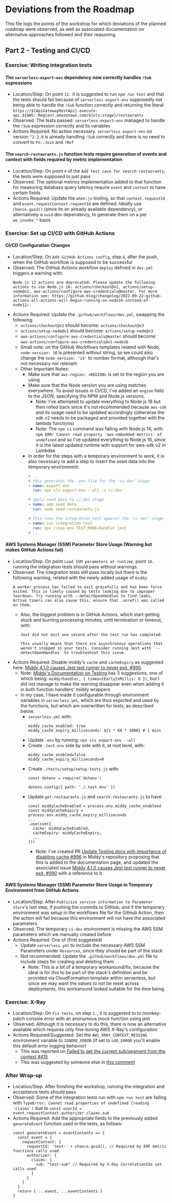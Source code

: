 # Deviations from the Roadmap

This file logs the points of the workshop for which deviations of the planned roadmap were observed, as well as associated documentation on alternative approaches followed and their reasoning.

## Part 2 - Testing and CI/CD

### Exercise: Writing integration tests

#### The `serverless-export-env` dependency now correctly handles `!Sub` expressions

- Location/Step: On point `12.` it is suggested to run `npm run test` and that the tests should fail because of `serverless-export-env` supposedly not being able to handle the `!Sub` function correctly and returning the literal `https://${ApiGatewayRestApi}.execute-api.${AWS::Region}.amazonaws.com/${sls:stage}/restaurants`
- Observed: The tests passed. `serverless-export-env` managed to handle the `!Sub` expression correctly and its variables
- Actions Required: No action necessary. `serverless-export-env` on version `^2.2.0` is already handling `!Sub` correctly and there is no need to convert to `Fn::Join` and `!Ref`

#### The `search-restaurants.js` function tests require generation of events and context with fields required by metric implementation

- Location/Step: On point `4` of the `Add test case for search-restaurants`, the tests were supposed to just pass
- Observed: The optional metrics implementation added to that function for measuring database query latency require `event` and `context` to have certain fields
- Actions Required: Update the `when.js` tooling, so that `context.requestId` and `event.requestContext.requestId` are defined. Ideally use `Chance.guid()` (since its an already available dependency), or alternatively a `uuid` dev dependency, to generate them on a per `we_invoke_*` basis

### Exercise: Set up CI/CD with GitHub Actions

#### CI/CD Configuration Changes

- Location/Step: On `Add GitHub Actions config`, step `4`, after the push, when the GitHub workflow is supposed to be successful
- Observed: The GitHub Actions workflow `deploy` defined in `dev.yml` triggers a warning with:
  ```
  Node.js 12 actions are deprecated. Please update the following actions to use Node.js 16: actions/checkout@v2, actions/setup-node@v1, aws-actions/configure-aws-credentials@master. For more information see: https://github.blog/changelog/2022-09-22-github-actions-all-actions-will-begin-running-on-node16-instead-of-node12/.
  ```
- Actions Required: Update the `.github/workflows/dev.yml`, swapping the following:
  - `actions/checkout@v2` should become: `actions/checkout@v3`
  - `actions/setup-node@v1` should become: `actions/setup-node@v3`
  - `aws-actions/configure-aws-credentials@master` should become: `aws-actions/configure-aws-credentials@v1-node16`
  - Small note: on the GitHub Workflows templates related with Node, `node-version: 16` is presented without string, so we could also change the `node-version: '14'` to number format, although that's not necessary nor relevant
  - Other Important Notes:
    - Make sure that `aws-region: <REGION>` is set to the region you are using
    - Make sure that the Node version you are using matches everywhere. To avoid issues in CI/CD, I've added an `engine` field to the JSON, specifying the NPM and Node.js versions.
      - Note: I've attempted to update everything to Node.js 18 but then rolled back since it's not recommended because `aws-sdk` and its usage need to be updated accordingly (otherwise the sdk v2 needs to be packaged and provided together with the lambda functions)
      - Note: The `npm ci` command was failing with Node.js 14, with: `npm ERR! Cannot read property 'aws-embedded-metrics' of undefined` and so I've updated everything to Node.js 16, since it is the latest updated runtime with support for aws-sdk v2 in Lambdas
    - In order for the steps with a temporary environment to work, it is also necessary to add a step to insert the seed data into the temporary environment:
      ```yaml
      # ...
      # this generates the .env file for the 'ci-dev' stage
      - name: export env
        run: npx sls export-env --all -s ci-dev

      # apply seed data to ci-dev stage
      - name: add seed data
        run: node seed-restaurants.js

      # this runs the integration test against the 'ci-dev' stage
      - name: run integration test
        run: npx cross-env TEST_MODE=handler jest
      # ...
      ```

#### AWS Systems Manager (SSM) Parameter Store Usage (Warning but makes GitHub Actions fail)

- Location/Step: On point `Load SSM parameters at runtime`, point `10.` running the integration tests should pass without warnings.
- Observed: The integration tests still pass locally but there is the following warning, related with the newly added usage of `middy`:
  ```
  A worker process has failed to exit gracefully and has been force exited. This is likely caused by tests leaking due to improper teardown. Try running with --detectOpenHandles to find leaks. Active timers can also cause this, ensure that .unref() was called on them.
  ```
    - Also, the biggest problem is in GitHub Actions, which start getting stuck and burning processing minutes, until termination or timeout, with:
      ```
      Jest did not exit one second after the test run has completed.

      This usually means that there are asynchronous operations that weren't stopped in your tests. Consider running Jest with `--detectOpenHandles` to troubleshoot this issue.
      ```
- Actions Required: Disable middy's `cache` and `cacheExpiry` as suggested here: [Middy 4.1.0 causes Jest test runner to never exit. #990](https://github.com/middyjs/middy/issues/990).
  - Note: [Middy's Documentation on Testing](https://middy.js.org/docs/intro/testing) has 3 suggestions, one of which being: `middy(handler, { timeoutEarlyInMillis: 0 })`, but I did not manage to make the warning disappear even when adding it in both function handlers' middy wrappers
  - In my case, I have made it configurable through environment variables in `serverless.yml`, which are thus exported and used by the functions, but which are overwritten for tests, as described below:
    - `serverless.yml` with:
      ```
      middy_cache_enabled: true
      middy_cache_expiry_milliseconds: ${1 * 60 * 1000} # 1 mins
      ```
    - Update `.env` by running: `npx sls export-env --all`
    - Create `.test.env` side by side with it, at root level, with:
      ```
      middy_cache_enabled=false
      middy_cache_expiry_milliseconds=0
      ```
    - Create `./tests/setup/setup-tests.js` with:
      ```
      const dotenv = require('dotenv')

      dotenv.config({ path: './.test.env' })
      ```
    - Update `get-restaurants.js` and `search-restaurants.js` to have:
      ```
      const middyCacheEnabled = process.env.middy_cache_enableed
      const middyCacheExpiry = process.env.middy_cache_expiry_milliseconds
      ...
      .use(ssm({
        cache: middyCacheEnabled,
        cacheExpiry: middyCacheExpiry,
        ...
      }))
      ```
      - Note: I've created PR [Update Testing docs with importance of disabling cache #996](https://github.com/middyjs/middy/pull/996) in Middy's repository proposing that this is added to the documentation page, and updated the associated issue [Middy 4.1.0 causes Jest test runner to never exit. #990](https://github.com/middyjs/middy/issues/990#issuecomment-1407457224) with a reference to it.

#### AWS Systems Manager (SSM) Parameter Store Usage in Temporary Environment from GitHub Actions

- Location/Step: After `Publicize service information to Parameter Store`'s last step, if pushing the commits to GitHub, and if the temporary environment was setup in the workflows file for the GitHub Action, then the action will fail because this environment will not have the associated parameters
- Observed: The temporary `ci-dev` environment is missing the AWS SSM parameters which we manually created before
- Actions Required: One of (first suggested)
  - Update `serverless.yml` to include the necessary AWS SSM Parameters under `Resources`, since they should be part of the stack
  - Not recommended: Update the `.github/workflows/dev.yml` file to include steps for creating and deleting them
    - Note: This is a bit of a temporary workaround/fix, because the ideal is for this to be part of the stack's definition and be provided via CloudFormation template within serverless, but since we may want the values to not be reset across deployments, this workaround looked suitable for the time being.

### Exercise: X-Ray

- Location/Step: On `Fix tests`, on step `1.`, it is suggested to to monkey-patch console.error with an anonymous mock function using jest
- Observed: Although it is necessary to do this, there is now an alternative available which requires only fine-tuning AWS X-Ray's configuration
- Actions Required/Suggested: Set the `AWS_XRAY_CONTEXT_MISSING` environment variable to `IGNORE_ERROR` (if set to `LOG_ERROR` you'll enable this default error logging behavior)
  - This was reported on [Failed to get the current sub/segment from the context #415](https://github.com/aws/aws-xray-sdk-node/issues/415)
  - This was suggested by someone else in [this comment](https://github.com/aws/aws-xray-sdk-node/issues/415#issuecomment-837423727)

### After Wrap-up

- Location/Step: After finishing the workshop, running the integration and acceptance tests should pass
- Observed: Some of the integration tests run with `npm run test` are failing with `TypeError: Cannot read properties of undefined (reading 'claims')` due to `const userId = event.requestContext.authorizer.claims.sub` 
- Actions Required: Add the appropriate fields to the previously added `generateEvent` function used in the tests, as follows:
  ```
  const generateEvent = eventContents => {
    const event = {
      requestContext: {
        requestId: 'test-' + chance.guid(), // Required by EMF metric functions calls used
        authorizer: {
          claims: {
            sub: "test-sub" // Required by X-Ray CorrelationIds set calls used
          }
        }
      }
    }
    return { ...event, ...eventContents }
  }
  ```
